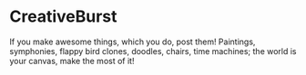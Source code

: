 CreativeBurst
=============

If you make awesome things, which you do, post them! Paintings, symphonies, flappy bird clones, doodles, chairs, time machines; the world is your canvas, make the most of it!
